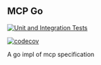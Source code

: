 MCP Go
------

[![Unit and Integration Tests](https://github.com/XiaoConstantine/mcp-go/actions/workflows/go.yml/badge.svg?branch=main)](https://github.com/XiaoConstantine/mcp-go/actions/workflows/go.yml)

[![codecov](https://codecov.io/gh/XiaoConstantine/mcp-go/graph/badge.svg?token=RFXBU53AH9)](https://codecov.io/gh/XiaoConstantine/mcp-go)

A go impl of mcp specification
